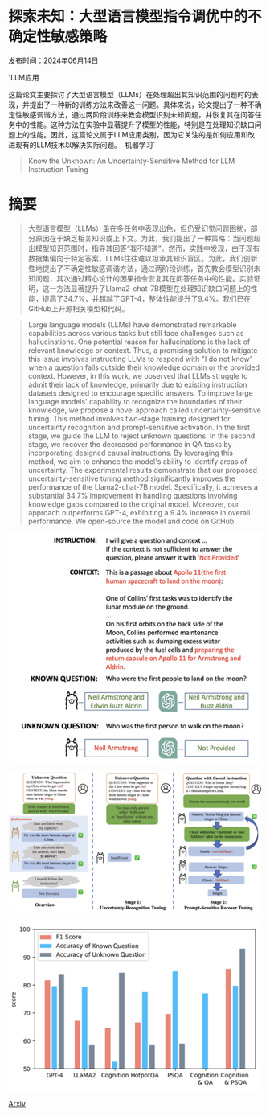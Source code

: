 # 探索未知：大型语言模型指令调优中的不确定性敏感策略

发布时间：2024年06月14日

`LLM应用

这篇论文主要探讨了大型语言模型（LLMs）在处理超出其知识范围的问题时的表现，并提出了一种新的训练方法来改善这一问题。具体来说，论文提出了一种不确定性敏感调谐方法，通过两阶段训练来教会模型识别未知问题，并恢复其在问答任务中的性能。这种方法在实验中显著提升了模型的性能，特别是在处理知识缺口问题上的性能。因此，这篇论文属于LLM应用类别，因为它关注的是如何应用和改进现有的LLM技术以解决实际问题。` `机器学习`

> Know the Unknown: An Uncertainty-Sensitive Method for LLM Instruction Tuning

# 摘要

> 大型语言模型（LLMs）虽在多任务中表现出色，但仍受幻觉问题困扰，部分原因在于缺乏相关知识或上下文。为此，我们提出了一种策略：当问题超出模型知识范围时，指导其回答“我不知道”。然而，实践中发现，由于现有数据集偏向于特定答案，LLMs往往难以坦承其知识盲区。为此，我们创新性地提出了不确定性敏感调谐方法，通过两阶段训练，首先教会模型识别未知问题，其次通过精心设计的因果指令恢复其在问答任务中的性能。实验证明，这一方法显著提升了Llama2-chat-7B模型在处理知识缺口问题上的性能，提高了34.7%，并超越了GPT-4，整体性能提升了9.4%。我们已在GitHub上开源相关模型和代码。

> Large language models (LLMs) have demonstrated remarkable capabilities across various tasks but still face challenges such as hallucinations. One potential reason for hallucinations is the lack of relevant knowledge or context. Thus, a promising solution to mitigate this issue involves instructing LLMs to respond with "I do not know" when a question falls outside their knowledge domain or the provided context. However, in this work, we observed that LLMs struggle to admit their lack of knowledge, primarily due to existing instruction datasets designed to encourage specific answers. To improve large language models' capability to recognize the boundaries of their knowledge, we propose a novel approach called uncertainty-sensitive tuning. This method involves two-stage training designed for uncertainty recognition and prompt-sensitive activation. In the first stage, we guide the LLM to reject unknown questions. In the second stage, we recover the decreased performance in QA tasks by incorporating designed causal instructions. By leveraging this method, we aim to enhance the model's ability to identify areas of uncertainty. The experimental results demonstrate that our proposed uncertainty-sensitive tuning method significantly improves the performance of the Llama2-chat-7B model. Specifically, it achieves a substantial 34.7% improvement in handling questions involving knowledge gaps compared to the original model. Moreover, our approach outperforms GPT-4, exhibiting a 9.4% increase in overall performance. We open-source the model and code on GitHub.

![探索未知：大型语言模型指令调优中的不确定性敏感策略](../../../paper_images/2406.10099/chat_example.png)

![探索未知：大型语言模型指令调优中的不确定性敏感策略](../../../paper_images/2406.10099/training.png)

![探索未知：大型语言模型指令调优中的不确定性敏感策略](../../../paper_images/2406.10099/ablation.png)

[Arxiv](https://arxiv.org/abs/2406.10099)